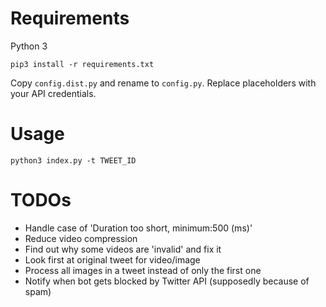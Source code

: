 # Requirements
Python 3

`pip3 install -r requirements.txt`

Copy `config.dist.py` and rename to `config.py`. Replace placeholders with your API credentials.

# Usage

`python3 index.py -t TWEET_ID`

# TODOs
- Handle case of 'Duration too short, minimum:500 (ms)'
- Reduce video compression
- Find out why some videos are 'invalid' and fix it
- Look first at original tweet for video/image
- Process all images in a tweet instead of only the first one
- Notify when bot gets blocked by Twitter API (supposedly because of spam)
